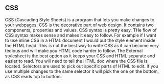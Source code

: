 ## CSS
CSS (Cascading Style Sheets) is a program that lets you make changes to your webpages. CSS is the decorative part of web design. It contains two components; properties and values. 
CSS syntax is pretty easy. THe flow of CSS syntax makes sense and makes it easy to follow. 
For example if I want to use inline CSS in a HTML document I would put the style element inside the HTML head. 
This is not the best way to write CSS as it can become very tedious and will make you HTML code harder to follow. 
The External stylesheet is the best option as it keeps your CSS and HTML separate and easier to read. You will need to tell the HTML doc where the CSS file is located. 
Selectors are used to pick out specific parts of HTML to edit. If you use multiple changes to the same selector it will pick the one on the bottom, as CSS reads top to bottom. 

